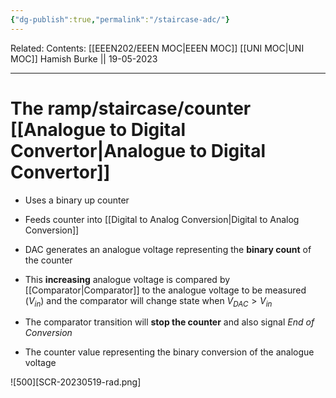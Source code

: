 ```yaml
---
{"dg-publish":true,"permalink":"/staircase-adc/"}
---
```


Related: 
Contents: [[EEEN202/EEEN MOC\|EEEN MOC]]
[[UNI MOC\|UNI MOC]]
Hamish Burke || 19-05-2023
***

# The ramp/staircase/counter [[Analogue to Digital Convertor\|Analogue to Digital Convertor]]

- Uses a binary up counter
- Feeds counter into [[Digital to Analog Conversion\|Digital to Analog Conversion]]
- DAC generates an analogue voltage representing the **binary count** of the counter

- This **increasing** analogue voltage is compared by [[Comparator\|Comparator]] to the analogue voltage to be measured ($V_{in}$) and the comparator will change state when $V_{DAC}>V_{in}$ 

- The comparator transition will **stop the counter** and also signal *End of Conversion*
- The counter value representing the binary conversion of the analogue voltage

![500][SCR-20230519-rad.png]

